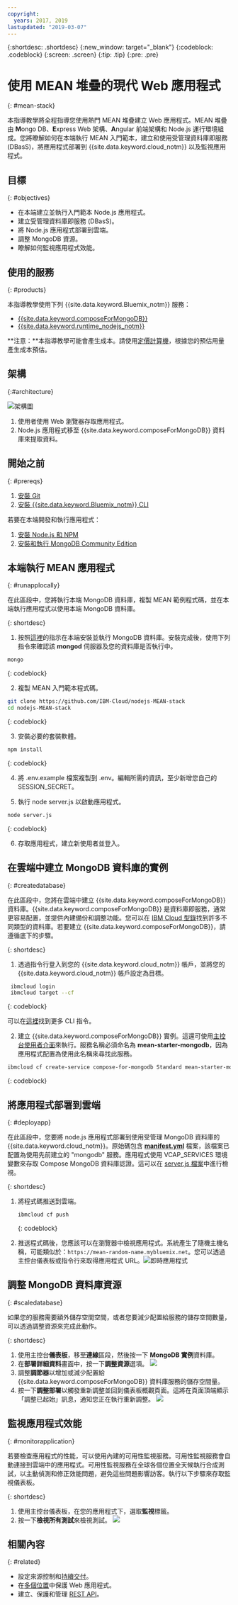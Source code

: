 ```yaml
---
copyright:
  years: 2017, 2019
lastupdated: "2019-03-07"
---
```


{:shortdesc: .shortdesc}
{:new_window: target="_blank"}
{:codeblock: .codeblock}
{:screen: .screen}
{:tip: .tip}
{:pre: .pre}


# 使用 MEAN 堆疊的現代 Web 應用程式
{: #mean-stack}

本指導教學將全程指導您使用熱門 MEAN 堆疊建立 Web 應用程式。MEAN 堆疊由 **M**ongo DB、**E**xpress Web 架構、**A**ngular 前端架構和 Node.js 運行環境組成。您將瞭解如何在本端執行 MEAN 入門範本，建立和使用受管理資料庫即服務 (DBasS)，將應用程式部署到 {{site.data.keyword.cloud_notm}} 以及監視應用程式。  

## 目標

{: #objectives}

- 在本端建立並執行入門範本 Node.js 應用程式。
- 建立受管理資料庫即服務 (DBasS)。
- 將 Node.js 應用程式部署到雲端。
- 調整 MongoDB 資源。
- 瞭解如何監視應用程式效能。

## 使用的服務

{: #products}

本指導教學使用下列 {{site.data.keyword.Bluemix_notm}} 服務：

- [{{site.data.keyword.composeForMongoDB}}](https://{DomainName}/catalog/services/compose-for-mongodb)
- [{{site.data.keyword.runtime_nodejs_notm}}](https://{DomainName}/catalog/starters/sdk-for-nodejs)

**注意：**本指導教學可能會產生成本。請使用[定價計算機](https://{DomainName}/pricing/)，根據您的預估用量產生成本預估。

## 架構

{:#architecture}

<p style="text-align: center;">

![架構圖](images/solution7/Architecture.png)</p>

1. 使用者使用 Web 瀏覽器存取應用程式。
2. Node.js 應用程式移至 {{site.data.keyword.composeForMongoDB}} 資料庫來提取資料。

## 開始之前

{: #prereqs}

1. [安裝 Git](https://git-scm.com/)
2. [安裝 {{site.data.keyword.Bluemix_notm}} CLI](/docs/cli?topic=cloud-cli-install-ibmcloud-cli)


若要在本端開發和執行應用程式：
1. [安裝 Node.js 和 NPM](https://nodejs.org/)
2. [安裝和執行 MongoDB Community Edition](https://docs.mongodb.com/manual/administration/install-community/)

## 本端執行 MEAN 應用程式

{: #runapplocally}

在此區段中，您將執行本端 MongoDB 資料庫，複製 MEAN 範例程式碼，並在本端執行應用程式以使用本端 MongoDB 資料庫。

{: shortdesc}

1. 按照[這裡](https://docs.mongodb.com/manual/administration/install-community/)的指示在本端安裝並執行 MongoDB 資料庫。安裝完成後，使用下列指令來確認該 **mongod** 伺服器及您的資料庫是否執行中。
  ```sh
  mongo
  ```
  {: codeblock}

2. 複製 MEAN 入門範本程式碼。

  ```sh
  git clone https://github.com/IBM-Cloud/nodejs-MEAN-stack
  cd nodejs-MEAN-stack
  ```
  {: codeblock}

3. 安裝必要的套裝軟體。

  ```sh
npm install
```
  {: codeblock}

4. 將 .env.example 檔案複製到 .env。編輯所需的資訊，至少新增您自己的 SESSION_SECRET。

5. 執行 node server.js 以啟動應用程式。
  ```sh
  node server.js
  ```
  {: codeblock}

6. 存取應用程式，建立新使用者並登入。

## 在雲端中建立 MongoDB 資料庫的實例

{: #createdatabase}

在此區段中，您將在雲端中建立 {{site.data.keyword.composeForMongoDB}} 資料庫。{{site.data.keyword.composeForMongoDB}} 是資料庫即服務，通常更容易配置，並提供內建備份和調整功能。您可以在 [IBM Cloud 型錄](https://{DomainName}/catalog/?category=data)找到許多不同類型的資料庫。若要建立 {{site.data.keyword.composeForMongoDB}}，請遵循底下的步驟。

{: shortdesc}

1. 透過指令行登入到您的 {{site.data.keyword.cloud_notm}} 帳戶，並將您的 {{site.data.keyword.cloud_notm}} 帳戶設定為目標。 

  ```sh
   ibmcloud login
   ibmcloud target --cf
   ```
  {: codeblock}

  可以在[這裡](/docs/cli?topic=cloud-cli-install-ibmcloud-cli)找到更多 CLI 指令。

2. 建立 {{site.data.keyword.composeForMongoDB}} 實例。這還可使用[主控台使用者介面](https://{DomainName}/catalog/services/compose-for-mongodb)來執行。服務名稱必須命名為 **mean-starter-mongodb**，因為應用程式配置為使用此名稱來尋找此服務。

  ```sh
  ibmcloud cf create-service compose-for-mongodb Standard mean-starter-mongodb
  ```
  {: codeblock}

## 將應用程式部署到雲端

{: #deployapp}

在此區段中，您要將 node.js 應用程式部署到使用受管理 MongoDB 資料庫的 {{site.data.keyword.cloud_notm}}。原始碼包含 [**manifest.yml**](https://github.com/IBM-Cloud/nodejs-MEAN-stack/blob/master/manifest.yml) 檔案，該檔案已配置為使用先前建立的 "mongodb" 服務。應用程式使用 VCAP_SERVICES 環境變數來存取 Compose MongoDB 資料庫認證。這可以在 [server.js 檔案](https://github.com/IBM-Cloud/nodejs-MEAN-stack/blob/master/server.js)中進行檢視。 

{: shortdesc}

1. 將程式碼推送到雲端。

   ```sh
   ibmcloud cf push
   ```

   {: codeblock}

2. 推送程式碼後，您應該可以在瀏覽器中檢視應用程式。系統產生了隨機主機名稱，可能類似於：`https://mean-random-name.mybluemix.net`。您可以透過主控台儀表板或指令行來取得應用程式 URL。![即時應用程式](images/solution7/live-app.png)


## 調整 MongoDB 資料庫資源
{: #scaledatabase}

如果您的服務需要額外儲存空間空間，或者您要減少配置給服務的儲存空間數量，可以透過調整資源來完成此動作。

{: shortdesc}

1. 使用主控台**儀表板**，移至**連線**區段，然後按一下 **MongoDB 實例**資料庫。
2. 在**部署詳細資料**畫面中，按一下**調整資源**選項。
  ![](images/solution7/mongodb-scale-show.png)
3. 調整**調節器**以增加或減少配置給 {{site.data.keyword.composeForMongoDB}} 資料庫服務的儲存空間量。
4. 按一下**調整部署**以觸發重新調整並回到儀表板概觀頁面。這將在頁面頂端顯示「調整已起始」訊息，通知您正在執行重新調整。
  ![](images/solution7/scaling-in-progress.png)


## 監視應用程式效能
{: #monitorapplication}

若要檢查應用程式的性能，可以使用內建的可用性監視服務。可用性監視服務會自動連接到雲端中的應用程式。可用性監視服務在全球各個位置全天候執行合成測試，以主動偵測和修正效能問題，避免這些問題影響訪客。執行以下步驟來存取監視儀表板。

{: shortdesc}

1. 使用主控台儀表板，在您的應用程式下，選取**監視**標籤。
2. 按一下**檢視所有測試**來檢視測試。
   ![](images/solution7/alert_frequency.png)


## 相關內容

{: #related}

- 設定來源控制和[持續交付](https://{DomainName}/docs/tutorials?topic=solution-tutorials-multi-region-webapp#devops)。
- 在[多個位置](https://{DomainName}/docs/tutorials?topic=solution-tutorials-multi-region-webapp)中保護 Web 應用程式。
- 建立、保護和管理 [REST API](https://{DomainName}/docs/tutorials?topic=solution-tutorials-create-manage-secure-apis#create-manage-secure-apis)。
